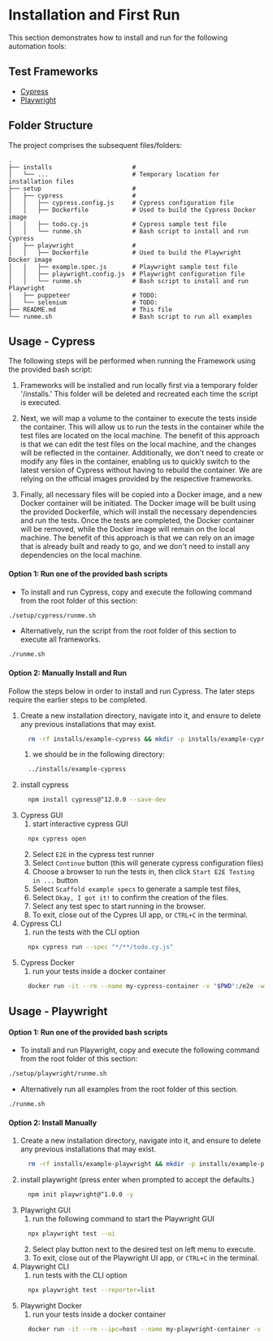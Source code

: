 # Installation and First Run

This section demonstrates how to install and run for the following automation tools:

## Test Frameworks

- [Cypress](https://www.cypress.io/)
- [Playwright](https://playwright.dev/)

## Folder Structure

The project comprises the subsequent files/folders:

```
.
├── installs                      #
│   └── ...                       # Temporary location for installation files
├── setup                         #
│   ├── cypress                   #
│   │   ├── cypress.config.js     # Cypress configuration file
│   │   ├── Dockerfile            # Used to build the Cypress Docker image
│   │   ├── todo.cy.js            # Cypress sample test file
│   │   └── runme.sh              # Bash script to install and run Cypress
│   ├── playwright                #
│   │   ├── Dockerfile            # Used to build the Playwright Docker image
│   │   ├── example.spec.js       # Playwright sample test file
│   │   ├── playwright.config.js  # Playwright configuration file
│   │   └── runme.sh              # Bash script to install and run Playwright
│   ├── puppeteer                 # TODO:
│   └── selenium                  # TODO:
├── README.md                     # This file
└── runme.sh                      # Bash script to run all examples
```

## Usage - Cypress

The following steps will be performed when running the Framework using the provided bash script:

1. Frameworks will be installed and run locally first via a temporary folder '/installs.' This folder will be deleted and recreated each time the script is executed.

2. Next, we will map a volume to the container to execute the tests inside the container. This will allow us to run the tests in the container while the test files are located on the local machine. The benefit of this approach is that we can edit the test files on the local machine, and the changes will be reflected in the container. Additionally, we don't need to create or modify any files in the container, enabling us to quickly switch to the latest version of Cypress without having to rebuild the container. We are relying on the official images provided by the respective frameworks.

3. Finally, all necessary files will be copied into a Docker image, and a new Docker container will be initiated. The Docker image will be built using the provided Dockerfile, which will install the necessary dependencies and run the tests. Once the tests are completed, the Docker container will be removed, while the Docker image will remain on the local machine. The benefit of this approach is that we can rely on an image that is already built and ready to go, and we don't need to install any dependencies on the local machine.

#### Option 1: Run one of the provided bash scripts

- To install and run Cypress, copy and execute the following command from the root folder of this section:

```bash
./setup/cypress/runme.sh
```

- Alternatively, run the script from the root folder of this section to execute all frameworks.

```bash
./runme.sh
```

#### Option 2: Manually Install and Run

Follow the steps below in order to install and run Cypress. The later steps require the earlier steps to be completed.

1. Create a new installation directory, navigate into it, and ensure to delete any previous installations that may exist.
   ```bash
     rm -rf installs/example-cypress && mkdir -p installs/example-cypress && cd installs/example-cypress
   ```
   1. we should be in the following directory:
   ```bash
     ../installs/example-cypress
   ```
2. install cypress
   ```bash
     npm install cypress@^12.0.0 --save-dev
   ```
3. Cypress GUI
   1. start interactive cypress GUI
   ```bash
     npx cypress open
   ```
   2. Select `E2E` in the cypress test runner
   3. Select `Continue` button (this will generate cypress configuration files)
   4. Choose a browser to run the tests in, then click `Start E2E Testing in ...` button
   5. Select `Scaffold example specs` to generate a sample test files,
   6. Select `Okay, I got it!` to confirm the creation of the files.
   7. Select any test spec to start running in the browser.
   8. To exit, close out of the Cypres UI app, or `CTRL+C` in the terminal.
4. Cypress CLI
   1. run the tests with the CLI option
   ```bash
     npx cypress run --spec "*/**/todo.cy.js"
   ```
5. Cypress Docker
   1. run your tests inside a docker container
   ```bash
     docker run -it --rm --name my-cypress-container -v "$PWD":/e2e -w /e2e cypress/included:latest --spec "*/**/todo.cy.js"
   ```

## Usage - Playwright

#### Option 1: Run one of the provided bash scripts

- To install and run Playwright, copy and execute the following command from the root folder of this section:

```bash
./setup/playwright/runme.sh
```

- Alternatively run all examples from the root folder of this section.

```bash
./runme.sh
```

#### Option 2: Install Manually

1. Create a new installation directory, navigate into it, and ensure to delete any previous installations that may exist.
   ```bash
     rm -rf installs/example-playwright && mkdir -p installs/example-playwright && cd installs/example-playwright
   ```
2. install playwright (press enter when prompted to accept the defaults.)
   ```bash
     npm init playwright@^1.0.0 -y
   ```
3. Playwright GUI
   1. run the following command to start the Playwright GUI
   ```bash
     npx playwright test --ui
   ```
   2. Select play button next to the desired test on left menu to execute.
   3. To exit, close out of the Playwright UI app, or `CTRL+C` in the terminal.
4. Playwright CLI
   1. run tests with the CLI option
   ```bash
     npx playwright test --reporter=list
   ```
5. Playwright Docker
   1. run your tests inside a docker container
   ```bash
     docker run -it --rm --ipc=host --name my-playwright-container -v "$PWD":/e2e -w /e2e mcr.microsoft.com/playwright:latest npx playwright test --reporter=list
   ```
